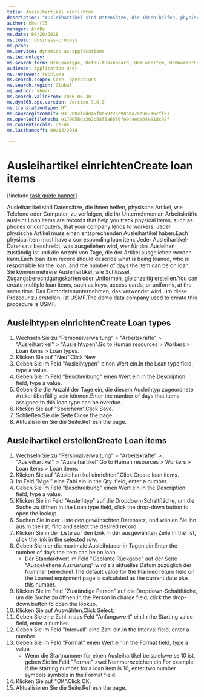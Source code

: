 ```yaml
--- 
title: Ausleihartikel einrichten
description: "Ausleihartikel sind Datensätze, die Ihnen helfen, physische Artikel, wie Telefone oder Computer, zu verfolgen, die Ihr Unternehmen an Arbeitskräfte ausleiht."
author: kherr75
manager: AnnBe
ms.date: 08/29/2018
ms.topic: business-process
ms.prod: 
ms.service: dynamics-ax-applications
ms.technology: 
ms.search.form: HcmLoanType, DefaultDashboard, HcmLoanItem, HcmWorkerLookUp
audience: Application User
ms.reviewer: rschloma
ms.search.scope: Core, Operations
ms.search.region: Global
ms.author: kherr
ms.search.validFrom: 2016-06-30
ms.dyn365.ops.version: Version 7.0.0
ms.translationtype: HT
ms.sourcegitcommit: 0312b8cfadd45f8e59225e9daba78b9e216cff51
ms.openlocfilehash: e17005bda302c58f5a6560fe9c4eda04e918c92f
ms.contentlocale: de-de
ms.lasthandoff: 09/14/2018

---
```

# <a name="create-loan-items"></a><span data-ttu-id="3c2a9-103">Ausleihartikel einrichten</span><span class="sxs-lookup"><span data-stu-id="3c2a9-103">Create loan items</span></span>

[!include [task guide banner](../../includes/task-guide-banner.md)]

<span data-ttu-id="3c2a9-104">Ausleihartikel sind Datensätze, die Ihnen helfen, physische Artikel, wie Telefone oder Computer, zu verfolgen, die Ihr Unternehmen an Arbeitskräfte ausleiht.</span><span class="sxs-lookup"><span data-stu-id="3c2a9-104">Loan items are records that help you track physical items, such as phones or computers, that your company lends to workers.</span></span> <span data-ttu-id="3c2a9-105">Jeder physische Artikel muss einen entsprechenden Ausleihartikel haben.</span><span class="sxs-lookup"><span data-stu-id="3c2a9-105">Each physical item must have a corresponding loan item.</span></span> <span data-ttu-id="3c2a9-106">Jeder Ausleihartikel-Datensatz beschreibt, was ausgeliehen wird, wer für das Ausleihen zuständig ist und die Anzahl von Tage, die der Artikel ausgeliehen werden kann.</span><span class="sxs-lookup"><span data-stu-id="3c2a9-106">Each loan item record should describe what is being loaned, who is responsible for the loan, and the number of days the item can be on loan.</span></span> <span data-ttu-id="3c2a9-107">Sie können mehrere Ausleihartikel, wie Schlüssel, Zugangsberechtigungskarten oder Uniformen, gleichzeitig erstellen.</span><span class="sxs-lookup"><span data-stu-id="3c2a9-107">You can create multiple loan items, such as keys, access cards, or uniforms, at the same time.</span></span> <span data-ttu-id="3c2a9-108">Das Demodatenunternehmen, das verwendet wird, um diese Prozedur zu erstellen, ist USMF.</span><span class="sxs-lookup"><span data-stu-id="3c2a9-108">The demo data company used to create this procedure is USMF.</span></span>


## <a name="create-loan-types"></a><span data-ttu-id="3c2a9-109">Ausleihtypen einrichten</span><span class="sxs-lookup"><span data-stu-id="3c2a9-109">Create Loan types</span></span>
1. <span data-ttu-id="3c2a9-110">Wechseln Sie zu "Personalverwaltung" > "Arbeitskräfte" > "Ausleihartikel" > "Ausleihtypen".</span><span class="sxs-lookup"><span data-stu-id="3c2a9-110">Go to Human resources > Workers > Loan items > Loan types.</span></span>
2. <span data-ttu-id="3c2a9-111">Klicken Sie auf "Neu".</span><span class="sxs-lookup"><span data-stu-id="3c2a9-111">Click New.</span></span>
3. <span data-ttu-id="3c2a9-112">Geben Sie im Feld "Ausleihtypen" einen Wert ein.</span><span class="sxs-lookup"><span data-stu-id="3c2a9-112">In the Loan type field, type a value.</span></span>
4. <span data-ttu-id="3c2a9-113">Geben Sie im Feld "Beschreibung" einen Wert ein.</span><span class="sxs-lookup"><span data-stu-id="3c2a9-113">In the Description field, type a value.</span></span>
5. <span data-ttu-id="3c2a9-114">Geben Sie die Anzahl der Tage ein, die diesem Ausleihtyp zugeordnete Artikel überfällig sein können.</span><span class="sxs-lookup"><span data-stu-id="3c2a9-114">Enter the number of days that items assigned to this loan type can be overdue.</span></span> 
6. <span data-ttu-id="3c2a9-115">Klicken Sie auf "Speichern".</span><span class="sxs-lookup"><span data-stu-id="3c2a9-115">Click Save.</span></span>
7. <span data-ttu-id="3c2a9-116">Schließen Sie die Seite.</span><span class="sxs-lookup"><span data-stu-id="3c2a9-116">Close the page.</span></span>
8. <span data-ttu-id="3c2a9-117">Aktualisieren Sie die Seite.</span><span class="sxs-lookup"><span data-stu-id="3c2a9-117">Refresh the page.</span></span>

## <a name="create-loan-items"></a><span data-ttu-id="3c2a9-118">Ausleihartikel erstellen</span><span class="sxs-lookup"><span data-stu-id="3c2a9-118">Create Loan items</span></span>
1. <span data-ttu-id="3c2a9-119">Wechseln Sie zu "Personalverwaltung" > "Arbeitskräfte" > "Ausleihartikel" > "Ausleihartikel".</span><span class="sxs-lookup"><span data-stu-id="3c2a9-119">Go to Human resources > Workers > Loan items > Loan items.</span></span>
2. <span data-ttu-id="3c2a9-120">Klicken Sie auf "Ausleihartikel einrichten".</span><span class="sxs-lookup"><span data-stu-id="3c2a9-120">Click Create loan items.</span></span>
3. <span data-ttu-id="3c2a9-121">Im Feld "Mge." eine Zahl ein.</span><span class="sxs-lookup"><span data-stu-id="3c2a9-121">In the Qty. field, enter a number.</span></span>
4. <span data-ttu-id="3c2a9-122">Geben Sie im Feld "Beschreibung" einen Wert ein.</span><span class="sxs-lookup"><span data-stu-id="3c2a9-122">In the Description field, type a value.</span></span>
5. <span data-ttu-id="3c2a9-123">Klicken Sie im Feld "Ausleihtyp" auf die Dropdown-Schaltfläche, um die Suche zu öffnen.</span><span class="sxs-lookup"><span data-stu-id="3c2a9-123">In the Loan type field, click the drop-down button to open the lookup.</span></span>
6. <span data-ttu-id="3c2a9-124">Suchen Sie in der Liste den gewünschten Datensatz, und wählen Sie ihn aus.</span><span class="sxs-lookup"><span data-stu-id="3c2a9-124">In the list, find and select the desired record.</span></span>
7. <span data-ttu-id="3c2a9-125">Klicken Sie in der Liste auf den Link in der ausgewählten Zeile.</span><span class="sxs-lookup"><span data-stu-id="3c2a9-125">In the list, click the link in the selected row.</span></span>
8. <span data-ttu-id="3c2a9-126">Geben Sie hier die maximale Ausleihdauer in Tagen ein.</span><span class="sxs-lookup"><span data-stu-id="3c2a9-126">Enter the number of days the item can be on loan.</span></span>
    * <span data-ttu-id="3c2a9-127">Der Standardwert im Feld "Geplante Rückgabe" auf der Seite "Ausgeliehene Ausrüstung" wird als aktuelles Datum zuzüglich der Nummer berechnet.</span><span class="sxs-lookup"><span data-stu-id="3c2a9-127">The default value for the Planned return field on the Loaned equipment page is calculated as the current date plus this number.</span></span>  
9. <span data-ttu-id="3c2a9-128">Klicken Sie im Feld "Zuständige Person" auf die Dropdown-Schaltfläche, um die Suche zu öffnen.</span><span class="sxs-lookup"><span data-stu-id="3c2a9-128">In the Person in charge field, click the drop-down button to open the lookup.</span></span>
10. <span data-ttu-id="3c2a9-129">Klicken Sie auf Auswählen.</span><span class="sxs-lookup"><span data-stu-id="3c2a9-129">Click Select.</span></span>
11. <span data-ttu-id="3c2a9-130">Geben Sie eine Zahl in das Feld "Anfangswert" ein.</span><span class="sxs-lookup"><span data-stu-id="3c2a9-130">In the Starting value field, enter a number.</span></span>
12. <span data-ttu-id="3c2a9-131">Geben Sie im Feld "Intervall" eine Zahl ein.</span><span class="sxs-lookup"><span data-stu-id="3c2a9-131">In the Interval field, enter a number.</span></span>
13. <span data-ttu-id="3c2a9-132">Geben Sie im Feld "Format" einen Wert ein.</span><span class="sxs-lookup"><span data-stu-id="3c2a9-132">In the Format field, type a value.</span></span>
    * <span data-ttu-id="3c2a9-133">Wenn die Startnummer für einen Ausleihartikel beispielsweise 10 ist, geben Sie im Feld "Format" zwei Nummernzeichen ein.</span><span class="sxs-lookup"><span data-stu-id="3c2a9-133">For example, if the starting number for a loan item is 10, enter two number symbols symbols in the Format field.</span></span>  
14. <span data-ttu-id="3c2a9-134">Klicken Sie auf "OK".</span><span class="sxs-lookup"><span data-stu-id="3c2a9-134">Click OK.</span></span>
15. <span data-ttu-id="3c2a9-135">Aktualisieren Sie die Seite.</span><span class="sxs-lookup"><span data-stu-id="3c2a9-135">Refresh the page.</span></span>


